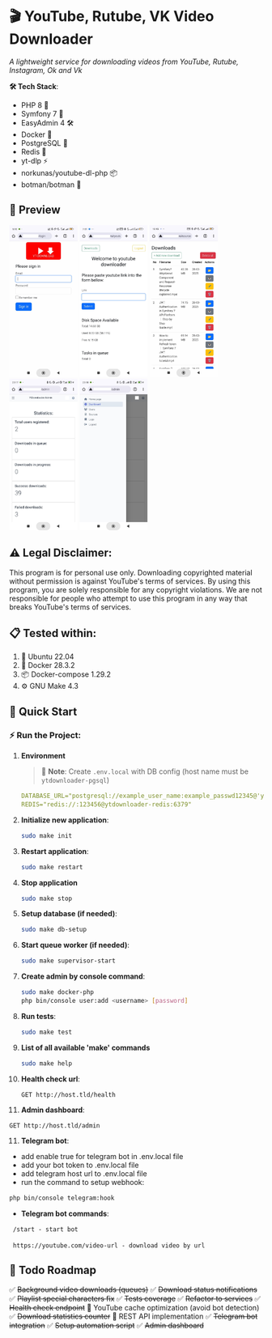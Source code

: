 # 🎬 YouTube, Rutube, VK Video Downloader

*A lightweight service for downloading videos from YouTube, Rutube, Instagram, Ok and Vk*

**🛠 Tech Stack**:
- PHP 8 🐘
- Symfony 7 🎼
- EasyAdmin 4 🛠️
- Docker 🐳
- PostgreSQL 🐘
- Redis 🚀
- yt-dlp ⚡
- norkunas/youtube-dl-php 📦
- botman/botman 🤖

## 📸 Preview
<img src="docs/preview/1.jpg" alt="Login page" height="300"> <img src="docs/preview/2.jpg" alt="Index page" height="300"> <img src="docs/preview/3.jpg" alt="Downloads page" height="300"> <img src="docs/preview/4.jpg" alt="Admin dashboard" height="300"> <img src="docs/preview/5.jpg" alt="Admin menu" height="300">

## ⚠️ Legal Disclaimer:
This program is for personal use only. Downloading copyrighted material without permission is against YouTube's terms of services. By using this program, you are solely responsible for any copyright violations. We are not responsible for people who attempt to use this program in any way that breaks YouTube's terms of services.



## 📋 Tested within:
1. 🐧 Ubuntu 22.04
2. 🐳 Docker 28.3.2
3. 📦 Docker-compose 1.29.2
4. ⚙️ GNU Make 4.3

## 🚀 Quick Start

### ⚡ Run the Project:
1. **Environment**
   > 📝 **Note**: Create `.env.local` with DB config (host name must be `ytdownloader-pgsql`)
   ```yaml
   DATABASE_URL="postgresql://example_user_name:example_passwd12345@'ytdownloader-pgsql':5432/ytdownloader?serverVersion=16&charset=utf8"
   REDIS="redis://:123456@ytdownloader-redis:6379"
   ```

1. **Initialize new application**:
   ```bash
   sudo make init
   ```

2. **Restart application**:
   ```bash
   sudo make restart
   ```

3. **Stop application**
   ```bash
   sudo make stop
   ```

4. **Setup database (if needed)**:
   ```bash
   sudo make db-setup
   ```

5. **Start queue worker (if needed)**:
   ```bash
   sudo make supervisor-start
   ```

6. **Create admin by console command**:
   ```bash
   sudo make docker-php
   php bin/console user:add <username> [password]
   ```

7. **Run tests**:
   ```bash
   sudo make test
   ```

8. **List of all available 'make' commands**
   ```bash
   sudo make help
   ```

9. **Health check url**:
   ```
   GET http://host.tld/health
   ```
10.  **Admin dashboard**:
   ```
   GET http://host.tld/admin
   ```
11. **Telegram bot**:
   - add enable true for telegram bot in .env.local file
   - add your bot token to .env.local file
   - add telegram host url to .env.local file
   - run the command to setup webhook:
   ```bash
   php bin/console telegram:hook
   ```
   - **Telegram bot commands**:
   ```
    /start - start bot

    https://youtube.com/video-url - download video by url
   ```

## 📝 Todo Roadmap

✅ ~~Background video downloads (queues)~~
✅ ~~Download status notifications~~
✅ ~~Playlist special characters fix~~
✅ ~~Tests coverage~~
✅ ~~Refactor to services~~
✅ ~~Health check endpoint~~
🔳 YouTube cache optimization (avoid bot detection)
✅ ~~Download statistics counter~~
🔳 REST API implementation
✅ ~~Telegram bot integration~~
✅ ~~Setup automation script~~
✅ ~~Admin dashboard~~
